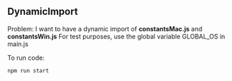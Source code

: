 ## DynamicImport
Problem: I want to have a dynamic import of **constantsMac.js** and **constantsWin.js** For test purposes, use the global variable GLOBAL_OS in main.js

To run code:
```sh
npm run start
```